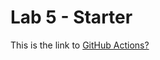 # Lab 5 - Starter

This is the link to [GitHub Actions?](https://github.com/ucsdalexis/introduction-to-github/)


